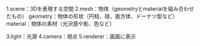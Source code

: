 

1.scene：3Dを表現する空間
2.mesh：物体（geometryとmaterialを組み合わせたもの）
    geometry：物体の形状（円柱、球、直方体、ドーナツ型など）
    material：物体の素材（光沢感や影、色など）

3.light：光源
4.camera：視点
5.renderer：画面に表示
